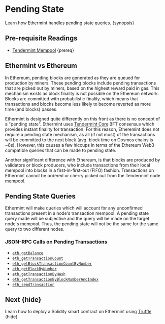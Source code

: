 <!--
order: 2
-->

# Pending State

Learn how Ethermint handles pending state queries. {synopsis}

## Pre-requisite Readings

- [Tendermint Mempool](https://docs.tendermint.com/master/tendermint-core/mempool.htm) {prereq}

## Ethermint vs Ethereum

In Ethereum, pending blocks are generated as they are queued for production by miners. These pending
blocks include pending transactions that are picked out by miners, based on the highest reward paid
in gas. This mechanism exists as block finality is not possible on the Ethereum network. Blocks are
committed with probabilistic finality, which means that transactions and blocks become less likely
to become reverted as more time (and blocks) passes.

Ethermint is designed quite differently on this front as there is no concept of a "pending state".
Ethermint uses [Tendermint Core](https://docs.tendermint.com/) BFT consensus which provides instant
finality for transaction. For this reason, Etheremint does not require a pending state mechanism, as
all (if not most) of the transactions will be committed to the next block (avg. block time on Cosmos chains is ~8s). However, this causes a
few hiccups in terms of the Ethereum Web3-compatible queries that can be made to pending state.

Another significant difference with Ethereum, is that blocks are produced by validators or block producers, who include transactions from their local mempool into blocks in a
first-in-first-out (FIFO) fashion. Transactions on Ethermint cannot be ordered or cherry picked out from the Tendermint node [mempool](https://docs.tendermint.com/master/tendermint-core/mempool.html#transaction-ordering).

## Pending State Queries

Ethermint will make queries which will account for any unconfirmed transactions present in a node's
transaction mempool. A pending state query made will be subjective and the query will be made on the
target node's mempool. Thus, the pending state will not be the same for the same query to two
different nodes.

### JSON-RPC Calls on Pending Transactions

- [`eth_getBalance`](./../basics/json_rpc.md#eth_getbalance)
- [`eth_getTransactionCount`](./../basics/json_rpc.md#eth-gettransactioncount)
- [`eth_getBlockTransactionCountByNumber`](./../basics/json_rpc.md#eth-getblocktransactioncountbynumber)
- [`eth_getBlockByNumber`](./../basics/json_rpc.md#eth-getblockbynumber)
- [`eth_getTransactionByHash`](./../basics/json_rpc.md#eth-gettransactionbyhash)
- [`eth_getTransactionByBlockNumberAndIndex`](./../basics/json_rpc.html#eth-gettransactionbyblockhashandindex)
- [`eth_sendTransaction`](./../basics/json_rpc.md#eth-sendtransaction)

## Next {hide}

Learn how to deploy a Solidity smart contract on Ethermint using [Truffle](./../guides/truffle.md) {hide}

